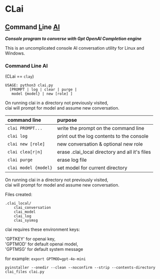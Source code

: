 # CLai

## <u>C</u>ommand <u>L</u>ine <u>AI</u>

___Console program to converse with Gpt OpenAI Completion engine___ 

This is an uncomplicated console AI conversation utility for Linux and Windows.

### Command Line AI

(CLai == `clay`)

    USAGE: python3 clai.py
      [PROMPT | log | clear | purge |  
       model {model} | new [role] ]
   
On running clai in a directory not previously visited,  
clai will prompt for model and assume new conversation.

| command line | purpose             |
| :--- | :---                        |
|`clai PROMPT...`                    |write the prompt on the command line  
|`clai log      `                    |print out the log contents to the console  
|`clai new [role]`                   |new conversation & optional new role  
|`clai clea[r\|n]`                   |erase .clai_local directory and all it's files  
|`clai purge    `                    |erase log file  
|`clai model {model}`                |set model for current directory  

On running clai in a directory not previously visited,  
clai will prompt for model and assume new conversation.

Files created:

    .clai_local/
        clai_conversation
        clai_model
        clai_log
        clai_sysmsg

clai requires these environment keys:

'GPTKEY' for openai key,  
'GPTMOD' for default openai model,  
'GPTMSG' for default system message  

for example: `export GPTMOD=gpt-4o-mini`

`pyinstaller --onedir --clean --noconfirm --strip --contents-directory clai_files clai.py`

